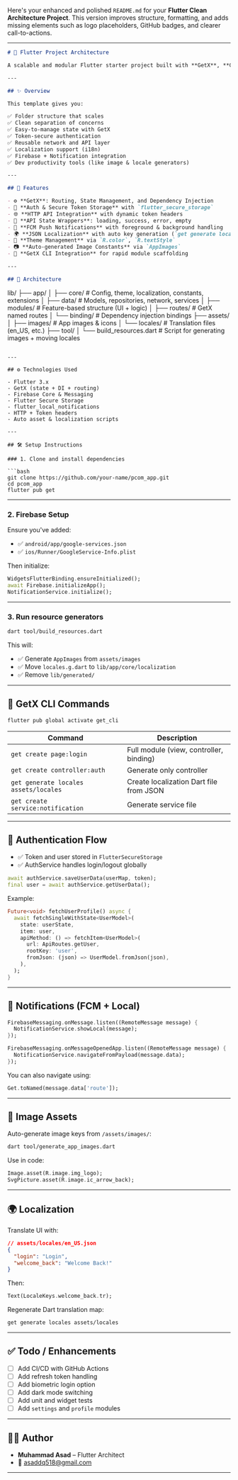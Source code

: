 Here's your enhanced and polished `README.md` for your **Flutter Clean Architecture Project**. This version improves structure, formatting, and adds missing elements such as logo placeholders, GitHub badges, and clearer call-to-actions.

---

```md
# 📱 Flutter Project Architecture

A scalable and modular Flutter starter project built with **GetX**, **Clean Architecture**, **Firebase**, and **Secure Storage**. Designed for production-ready mobile apps with built-in state management, localization, networking, theming, and asset generation.

---

## ✨ Overview

This template gives you:

✅ Folder structure that scales  
✅ Clean separation of concerns  
✅ Easy-to-manage state with GetX  
✅ Token-secure authentication  
✅ Reusable network and API layer  
✅ Localization support (i18n)  
✅ Firebase + Notification integration  
✅ Dev productivity tools (like image & locale generators)

---

## 🚀 Features

- ⚙️ **GetX**: Routing, State Management, and Dependency Injection
- 🔐 **Auth & Secure Token Storage** with `flutter_secure_storage`
- 🌐 **HTTP API Integration** with dynamic token headers
- 🔄 **API State Wrappers**: loading, success, error, empty
- 🔔 **FCM Push Notifications** with foreground & background handling
- 🌍 **JSON Localization** with auto key generation (`get generate locales`)
- 🎨 **Theme Management** via `R.color`, `R.textStyle`
- 📷 **Auto-generated Image Constants** via `AppImages`
- 🧱 **GetX CLI Integration** for rapid module scaffolding

---

## 🧱 Architecture

```

lib/
├── app/
│   ├── core/              # Config, theme, localization, constants, extensions
│   ├── data/              # Models, repositories, network, services
│   ├── modules/           # Feature-based structure (UI + logic)
│   ├── routes/            # GetX named routes
│   └── binding/           # Dependency injection bindings
├── assets/
│   ├── images/            # App images & icons
│   └── locales/           # Translation files (en\_US, etc.)
├── tool/
│   └── build\_resources.dart    # Script for generating images + moving locales

````

---

## ⚙️ Technologies Used

- Flutter 3.x
- GetX (state + DI + routing)
- Firebase Core & Messaging
- Flutter Secure Storage
- flutter_local_notifications
- HTTP + Token headers
- Auto asset & localization scripts

---

## 🛠 Setup Instructions

### 1. Clone and install dependencies

```bash
git clone https://github.com/your-name/pcom_app.git
cd pcom_app
flutter pub get
````

---

### 2. Firebase Setup

Ensure you've added:

* ✅ `android/app/google-services.json`
* ✅ `ios/Runner/GoogleService-Info.plist`

Then initialize:

```dart
WidgetsFlutterBinding.ensureInitialized();
await Firebase.initializeApp();
NotificationService.initialize();
```

---

### 3. Run resource generators

```bash
dart tool/build_resources.dart
```

This will:

* ✅ Generate `AppImages` from `assets/images`
* ✅ Move `locales.g.dart` to `lib/app/core/localization`
* ✅ Remove `lib/generated/`

---

## 🧩 GetX CLI Commands

```bash
flutter pub global activate get_cli
```

| Command                               | Description                             |
| ------------------------------------- | --------------------------------------- |
| `get create page:login`               | Full module (view, controller, binding) |
| `get create controller:auth`          | Generate only controller                |
| `get generate locales assets/locales` | Create localization Dart file from JSON |
| `get create service:notification`     | Generate service file                   |

---

## 🔐 Authentication Flow

* ✅ Token and user stored in `FlutterSecureStorage`
* ✅ AuthService handles login/logout globally

```dart
await authService.saveUserData(userMap, token);
final user = await authService.getUserData();
```

Example:

```dart
Future<void> fetchUserProfile() async {
  await fetchSingleWithState<UserModel>(
    state: userState,
    item: user,
    apiMethod: () => fetchItem<UserModel>(
      url: ApiRoutes.getUser,
      rootKey: 'user',
      fromJson: (json) => UserModel.fromJson(json),
    ),
  );
}
```

---

## 🔔 Notifications (FCM + Local)

```dart
FirebaseMessaging.onMessage.listen((RemoteMessage message) {
  NotificationService.showLocal(message);
});

FirebaseMessaging.onMessageOpenedApp.listen((RemoteMessage message) {
  NotificationService.navigateFromPayload(message.data);
});
```

You can also navigate using:

```dart
Get.toNamed(message.data['route']);
```

---

## 📸 Image Assets

Auto-generate image keys from `/assets/images/`:

```bash
dart tool/generate_app_images.dart
```

Use in code:

```dart
Image.asset(R.image.img_logo);
SvgPicture.asset(R.image.ic_arrow_back);
```

---

## 🌍 Localization

Translate UI with:

```json
// assets/locales/en_US.json
{
  "login": "Login",
  "welcome_back": "Welcome Back!"
}
```

Then:

```dart
Text(LocaleKeys.welcome_back.tr);
```

Regenerate Dart translation map:

```bash
get generate locales assets/locales
```

---

## ✅ Todo / Enhancements

* [ ] Add CI/CD with GitHub Actions
* [ ] Add refresh token handling
* [ ] Add biometric login option
* [ ] Add dark mode switching
* [ ] Add unit and widget tests
* [ ] Add `settings` and `profile` modules

---

## 👨‍💻 Author

* **Muhammad Asad** – Flutter Architect
* 📧 [asaddq518@gmail.com](mailto:asaddq518@gmail.com)

---
